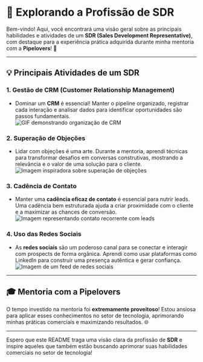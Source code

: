 # 🚀 **Explorando a Profissão de SDR**

Bem-vindo! Aqui, você encontrará uma visão geral sobre as principais habilidades e atividades de um **SDR (Sales Development Representative)**, com destaque para a experiência prática adquirida durante minha mentoria com a **Pipelovers**! 🎉

---

## 💡 **Principais Atividades de um SDR**

### 1. **Gestão de CRM (Customer Relationship Management)**  
   - Dominar um **CRM** é essencial! Manter o pipeline organizado, registrar cada interação e analisar dados para identificar oportunidades são passos fundamentais.  
   ![GIF demonstrando organização de CRM](https://media.giphy.com/media/l3q2K5jinAlChoCLS/giphy.gif)

### 2. **Superação de Objeções**  
   - Lidar com objeções é uma arte. Durante a mentoria, aprendi técnicas para transformar desafios em conversas construtivas, mostrando a relevância e o valor de uma solução para o cliente.  
   ![Imagem inspiradora sobre superação de objeções](https://s3-sa-east-1.amazonaws.com/agendor-blog-uploads/2016/06/20192038/objecoes-em-vendas.jpg)

### 3. **Cadência de Contato**  
   - Manter uma **cadência eficaz de contato** é essencial para nutrir leads. Uma cadência bem estruturada ajuda a criar proximidade com o cliente e a maximizar as chances de conversão.  
   ![Imagem representando contato recorrente com leads](https://www.moskitcrm.com/hubfs/47_o%20que%20%C3%A9%20fluxo%20de%20cad%C3%AAncia.png)

### 4. **Uso das Redes Sociais**  
   - As **redes sociais** são um poderoso canal para se conectar e interagir com prospects de forma orgânica. Aprendi como usar plataformas como LinkedIn para construir uma presença autêntica e gerar confiança.  
   ![Imagem de um feed de redes sociais](https://img.freepik.com/vetores-premium/post-feed-nas-redes-sociais-ilustrado-com-mulheres-jovens-segurando-uma-moldura-na-frente-do-rosto_142963-420.jpg)

---

## 🎓 **Mentoria com a Pipelovers**

O tempo investido na mentoria foi **extremamente proveitoso**! Estou ansiosa para aplicar esses conhecimentos no setor de tecnologia, aprimorando minhas práticas comerciais e maximizando resultados. 🌐

---

Espero que este README traga uma visão clara da profissão de **SDR** e inspire aqueles que também estão buscando aprimorar suas habilidades comerciais no setor de tecnologia!
